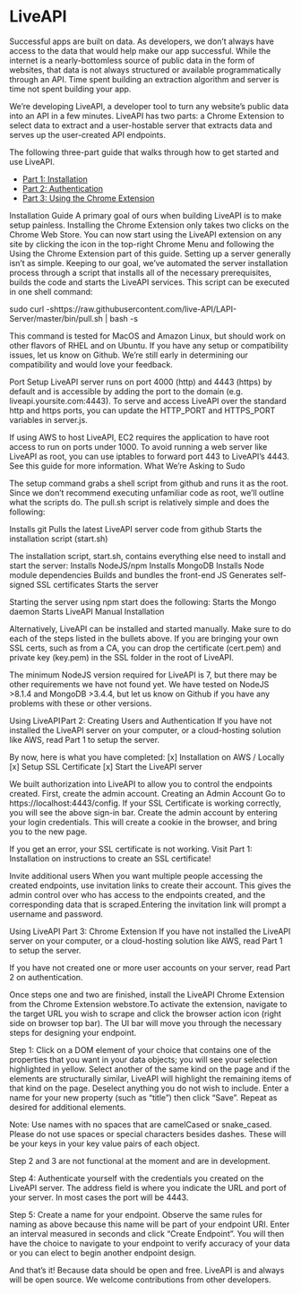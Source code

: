 # LiveAPI
Successful apps are built on data. As developers, we don’t always have access to the data that would help make our app successful. While the internet is a nearly-bottomless source of public data in the form of websites, that data is not always structured or available programmatically through an API. Time spent building an extraction algorithm and server is time not spent building your app.

We’re developing LiveAPI, a developer tool to turn any website’s public data into an API in a few minutes. LiveAPI has two parts: a Chrome Extension to select data to extract and a user-hostable server that extracts data and serves up the user-created API endpoints.

The following three-part guide that walks through how to get started and use LiveAPI.

* [Part 1: Installation](https://medium.com/@brett.beekley/using-liveapi-part-1-installation-ba1aa13bc73b)
* [Part 2: Authentication](https://medium.com/@pennwu/liveapi-a-visual-data-extraction-tool-part-2-17a1d32b2d52)
* [Part 3: Using the Chrome Extension](https://medium.com/@melissjs/liveapi-a-visual-data-extraction-tool-part-3-e9d60c9ab28d)

Installation Guide
A primary goal of ours when building LiveAPI is to make setup painless. Installing the Chrome Extension only takes two clicks on the Chrome Web Store. You can now start using the LiveAPI extension on any site by clicking the icon in the top-right Chrome Menu and following the Using the Chrome Extension part of this guide. Setting up a server generally isn’t as simple. Keeping to our goal, we’ve automated the server installation process through a script that installs all of the necessary prerequisites, builds the code and starts the LiveAPI services. This script can be executed in one shell command: 

sudo curl -shttps://raw.githubusercontent.com/live-API/LAPI-Server/master/bin/pull.sh | bash -s 

This command is tested for MacOS and Amazon Linux, but should work on other flavors of RHEL and on Ubuntu. If you have any setup or compatibility issues, let us know on Github. We’re still early in determining our compatibility and would love your feedback. 

Port Setup
LiveAPI server runs on port 4000 (http) and 4443 (https) by default and is accessible by adding the port to the domain (e.g. liveapi.yoursite.com:4443). To serve and access LiveAPI over the standard http and https ports, you can update the HTTP_PORT and HTTPS_PORT variables in server.js. 

If using AWS to host LiveAPI, EC2 requires the application to have root access to run on ports under 1000. To avoid running a web server like LiveAPI as root, you can use iptables to forward port 443 to LiveAPI’s 4443. See this guide for more information. What We’re Asking to Sudo 

The setup command grabs a shell script from github and runs it as the root. Since we don’t recommend executing unfamiliar code as root, we’ll outline what the scripts do. The pull.sh script is relatively simple and does the following:

Installs git
Pulls the latest LiveAPI server code from github
Starts the installation script (start.sh) 

The installation script, start.sh, contains everything else need to install and start the server:
Installs NodeJS/npm
Installs MongoDB
Installs Node module dependencies
Builds and bundles the front-end JS
Generates self-signed SSL certificates
Starts the server 

Starting the server using npm start does the following:
Starts the Mongo daemon
Starts LiveAPI
Manual Installation 

Alternatively, LiveAPI can be installed and started manually. Make sure to do each of the steps listed in the bullets above. If you are bringing your own SSL certs, such as from a CA, you can drop the certificate (cert.pem) and private key (key.pem) in the SSL folder in the root of LiveAPI. 

The minimum NodeJS version required for LiveAPI is 7, but there may be other requirements we have not found yet. We have tested on NodeJS >8.1.4 and MongoDB >3.4.4, but let us know on Github if you have any problems with these or other versions. 

Using LiveAPI Part 2: Creating Users and Authentication
If you have not installed the LiveAPI server on your computer, or a cloud-hosting solution like AWS, read Part 1 to setup the server. 

By now, here is what you have completed: 
[x] Installation on AWS / Locally 
[x] Setup SSL Certificate 
[x] Start the LiveAPI server 

We built authorization into LiveAPI to allow you to control the endpoints created. First, create the admin account. 
Creating an Admin Account
Go to https://localhost:4443/config. If your SSL Certificate is working correctly, you will see the above sign-in bar. Create the admin account by entering your login credentials. This will create a cookie in the browser, and bring you to the new page. 

If you get an error, your SSL certificate is not working. Visit Part 1: Installation on instructions to create an SSL certificate! 

Invite additional users
When you want multiple people accessing the created endpoints, use invitation links to create their account. This gives the admin control over who has access to the endpoints created, and the corresponding data that is scraped.Entering the invitation link will prompt a username and password. 

Using LiveAPI Part 3: Chrome Extension
If you have not installed the LiveAPI server on your computer, or a cloud-hosting solution like AWS, read Part 1 to setup the server. 

If you have not created one or more user accounts on your server, read Part 2 on authentication. 

Once steps one and two are finished, install the LiveAPI Chrome Extension from the Chrome Extension webstore.To activate the extension, navigate to the target URL you wish to scrape and click the browser action icon (right side on browser top bar). The UI bar will move you through the necessary steps for designing your endpoint. 

Step 1:
Click on a DOM element of your choice that contains one of the properties that you want in your data objects; you will see your selection highlighted in yellow. Select another of the same kind on the page and if the elements are structurally similar, LiveAPI will highlight the remaining items of that kind on the page. Deselect anything you do not wish to include. Enter a name for your new property (such as “title”) then click “Save”. Repeat as desired for additional elements. 

Note:
Use names with no spaces that are camelCased or snake_cased. Please do not use spaces or special characters besides dashes. These will be your keys in your key value pairs of each object. 

Step 2 and 3 are not functional at the moment and are in development. 

Step 4:
Authenticate yourself with the credentials you created on the LiveAPI server. The address field is where you indicate the URL and port of your server. In most cases the port will be 4443. 

Step 5:
Create a name for your endpoint. Observe the same rules for naming as above because this name will be part of your endpoint URI. Enter an interval measured in seconds and click “Create Endpoint”. You will then have the choice to navigate to your endpoint to verify accuracy of your data or you can elect to begin another endpoint design. 

And that’s it!
Because data should be open and free.
LiveAPI is and always will be open source. We welcome contributions from other developers.
